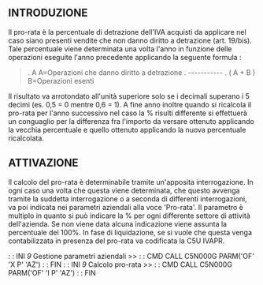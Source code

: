 ## INTRODUZIONE
Il pro-rata è la percentuale di detrazione dell'IVA acquisti da applicare nel caso siano presenti vendite che non danno diritto a detrazione (art. 19/bis). Tale percentuale viene determinata una volta l'anno in funzione delle operazioni eseguite l'anno precedente applicando la seguente formula : 
>.       A                 A=Operazioni che danno diritto a detrazione
.  -----------
.  ( A  +  B )            B=Operazioni esenti


Il risultato va arrotondato all'unità superiore solo se i decimali superano i 5 decimi (es. 0,5 = 0 mentre 0,6 = 1). A fine anno inoltre quando si ricalcola il pro-rata per l'anno successivo nel caso la % risulti differente si effettuerà un conguaglio per la differenza fra l'importo da versare ottenuto applicando la vecchia percentuale e quello ottenuto applicando la nuova percentuale ricalcolata.

## ATTIVAZIONE
Il calcolo del pro-rata è determinabile tramite un'apposita interrogazione. In ogni caso una volta che questa viene determinata, che questo avvenga tramite la suddetta interrogazione o a seconda di differenti interrogazioni, va poi indicata nei parametri aziendali alla voce 'Pro-rata'.
Il parametro è multiplo in quanto si può indicare la % per ogni differente settore di attività dell'azienda.
Se non viene data alcuna indicazione viene assunta la percentuale del 100%.
In fase di liquidazione, se si vuole che questa venga contabilizzata in presenza del pro-rata va codificata la C5U IVAPR.

 :  : INI _9_ Gestione parametri aziendali >> 
 :  : CMD CALL C5N000G  PARM('OF' 'X P' 'AZ')
 :  : FIN
 :  : INI _9_ Calcolo pro-rata >> 
 :  : CMD CALL C5N000G  PARM('OF' 'I P' 'AZ')
 :  : FIN
